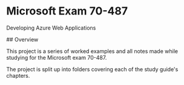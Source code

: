 ﻿# Microsoft Exam 70-487

Developing Azure Web Applications

## Overview

This project is a series of worked examples and all notes made while studying
for the Microsoft exam 70-487.

The project is split up into folders covering each of the study guide's chapters.